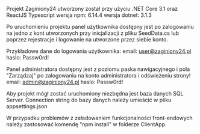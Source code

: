 Projekt Zaginiony24 utworzony został przy użyciu .NET Core 3.1 oraz ReactJS Typescript
wersja npm: 6.14.4
wersja dotnet: 3.1.3

Po uruchomieniu projektu panel użytkownika dostępny jest po zalogowaniu na jedno z kont utworzonych przy inicjalizacji z pliku SeedData.cs lub poprzez rejestracje i logowanie na utworzone przez siebie konto.

Przykładowe dane do logowania użytkownika:
email: user@zaginiony24.pl
haslo: Passw0rd!

Panel administratora dostępny jest z poziomu paska nawigacyjnego i pola "Zarządzaj" po zalogowaniu na konto administratora i odświeżeniu strony!
email: admin@zaginiony24.pl
haslo: Passw0rd!

Aby projekt mógł zostać uruchomiony niezbędna jest baza danych SQL Server.
Connection string do bazy danych należy umieścić w pliku appsettings.json

W przypadku problemów z załadowaniem funkcjonalności front-endowych należy zastosować komendę "npm install" w folderze ClientApp.
